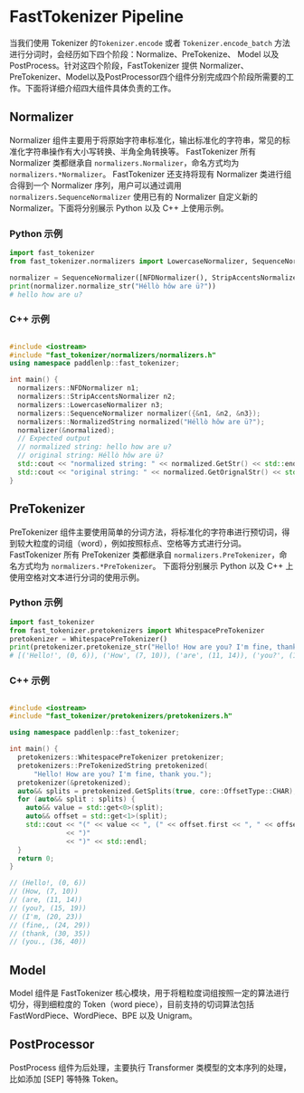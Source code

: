 # FastTokenizer Pipeline

当我们使用 Tokenizer 的`Tokenizer.encode` 或者 `Tokenizer.encode_batch` 方法进行分词时，会经历如下四个阶段：Normalize、PreTokenize、 Model 以及 PostProcess。针对这四个阶段，FastTokenizer 提供 Normalizer、PreTokenizer、Model以及PostProcessor四个组件分别完成四个阶段所需要的工作。下面将详细介绍四大组件具体负责的工作。

## Normalizer

Normalizer 组件主要用于将原始字符串标准化，输出标准化的字符串，常见的标准化字符串操作有大小写转换、半角全角转换等。 FastTokenizer 所有 Normalizer 类都继承自 `normalizers.Normalizer`，命名方式均为 `normalizers.*Normalizer`。 FastTokenizer 还支持将现有 Normalizer 类进行组合得到一个 Normalizer 序列，用户可以通过调用 `normalizers.SequenceNormalizer` 使用已有的 Normalizer 自定义新的 Normalizer。下面将分别展示 Python 以及 C++ 上使用示例。

### Python 示例

```python
import fast_tokenizer
from fast_tokenizer.normalizers import LowercaseNormalizer, SequenceNormalizer, NFDNormalizer, StripAccentsNormalizer

normalizer = SequenceNormalizer([NFDNormalizer(), StripAccentsNormalizer() LowercaseNormalizer()])
print(normalizer.normalize_str("Héllò hôw are ü?"))
# hello how are u?
```

### C++ 示例

```c++

#include <iostream>
#include "fast_tokenizer/normalizers/normalizers.h"
using namespace paddlenlp::fast_tokenizer;

int main() {
  normalizers::NFDNormalizer n1;
  normalizers::StripAccentsNormalizer n2;
  normalizers::LowercaseNormalizer n3;
  normalizers::SequenceNormalizer normalizer({&n1, &n2, &n3});
  normalizers::NormalizedString normalized("Héllò hôw are ü?");
  normalizer(&normalized);
  // Expected output
  // normalized string: hello how are u?
  // original string: Héllò hôw are ü?
  std::cout << "normalized string: " << normalized.GetStr() << std::endl;
  std::cout << "original string: " << normalized.GetOrignalStr() << std::endl;
}

```

## PreTokenizer

PreTokenizer 组件主要使用简单的分词方法，将标准化的字符串进行预切词，得到较大粒度的词组（word），例如按照标点、空格等方式进行分词。FastTokenizer 所有 PreTokenizer 类都继承自 `normalizers.PreTokenizer`，命名方式均为 `normalizers.*PreTokenizer`。 下面将分别展示 Python 以及 C++ 上使用空格对文本进行分词的使用示例。

### Python 示例

```python
import fast_tokenizer
from fast_tokenizer.pretokenizers import WhitespacePreTokenizer
pretokenizer = WhitespacePreTokenizer()
print(pretokenizer.pretokenize_str("Hello! How are you? I'm fine, thank you."))
# [('Hello!', (0, 6)), ('How', (7, 10)), ('are', (11, 14)), ('you?', (15, 19)), ("I'm", (20, 23)), ('fine,', (24, 29)), ('thank', (30, 35)), ('you.', (36, 40))]
```

### C++ 示例

```c++

#include <iostream>
#include "fast_tokenizer/pretokenizers/pretokenizers.h"

using namespace paddlenlp::fast_tokenizer;

int main() {
  pretokenizers::WhitespacePreTokenizer pretokenizer;
  pretokenizers::PreTokenizedString pretokenized(
      "Hello! How are you? I'm fine, thank you.");
  pretokenizer(&pretokenized);
  auto&& splits = pretokenized.GetSplits(true, core::OffsetType::CHAR);
  for (auto&& split : splits) {
    auto&& value = std::get<0>(split);
    auto&& offset = std::get<1>(split);
    std::cout << "(" << value << ", (" << offset.first << ", " << offset.second
              << ")"
              << ")" << std::endl;
  }
  return 0;
}

// (Hello!, (0, 6))
// (How, (7, 10))
// (are, (11, 14))
// (you?, (15, 19))
// (I'm, (20, 23))
// (fine,, (24, 29))
// (thank, (30, 35))
// (you., (36, 40))

```

## Model

Model 组件是 FastTokenizer 核心模块，用于将粗粒度词组按照一定的算法进行切分，得到细粒度的 Token（word piece），目前支持的切词算法包括 FastWordPiece、WordPiece、BPE 以及 Unigram。

## PostProcessor

PostProcess 组件为后处理，主要执行 Transformer 类模型的文本序列的处理，比如添加 [SEP] 等特殊 Token。
